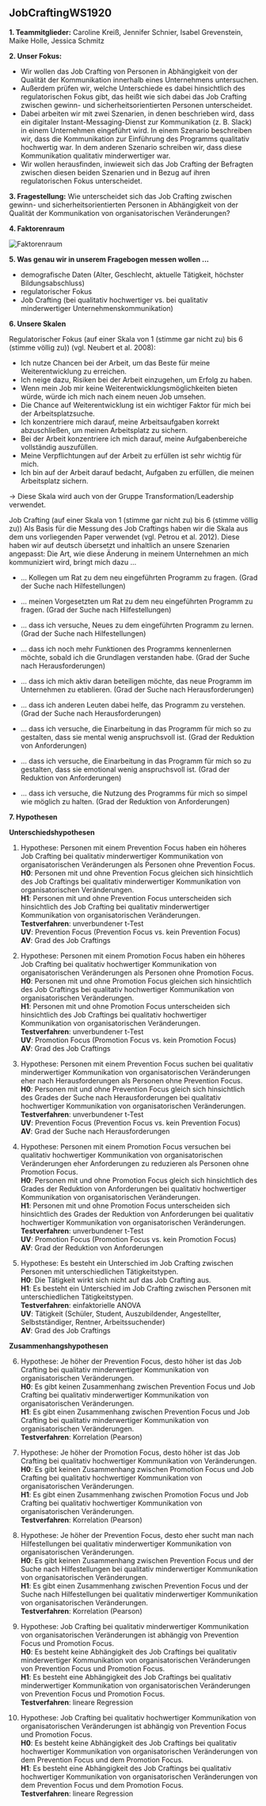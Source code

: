 
## JobCraftingWS1920


**1. Teammitglieder:** Caroline Kreiß, Jennifer Schnier, Isabel Grevenstein, Maike Holle, Jessica Schmitz

**2. Unser Fokus:** 

* Wir wollen das Job Crafting von Personen in Abhängigkeit von der Qualität der Kommunikation innerhalb eines Unternehmens untersuchen.
* Außerdem prüfen wir, welche Unterschiede es dabei hinsichtlich des regulatorischen Fokus gibt, das heißt wie sich dabei das Job Crafting zwischen gewinn- und sicherheitsorientierten Personen unterscheidet.
* Dabei arbeiten wir mit zwei Szenarien, in denen beschrieben wird, dass ein digitaler Instant-Messaging-Dienst zur Kommunikation (z. B. Slack) in einem Unternehmen eingeführt wird. In einem Szenario beschreiben wir, dass die Kommunikation zur Einführung des Programms qualitativ hochwertig war. In dem anderen Szenario schreiben wir, dass diese Kommunikation qualitativ minderwertiger war. 
* Wir wollen herausfinden, inwieweit sich das Job Crafting der Befragten zwischen diesen beiden Szenarien und in Bezug auf ihren regulatorischen Fokus unterscheidet.

**3. Fragestellung:** Wie unterscheidet sich das Job Crafting zwischen gewinn- und sicherheitsorientierten Personen in Abhängigkeit von der Qualität der Kommunikation von organisatorischen Veränderungen?

**4. Faktorenraum**

![Faktorenraum](https://raw.githubusercontent.com/JessicaS2512/JobCraftingWS1920/master/images/Faktorenraum%20Job%20Crafting.png)

**5. Was genau wir in unserem Fragebogen messen wollen ...**

* demografische Daten (Alter, Geschlecht, aktuelle Tätigkeit, höchster Bildungsabschluss)
* regulatorischer Fokus
* Job Crafting (bei qualitativ hochwertiger vs. bei qualitativ minderwertiger Unternehmenskommunikation)

**6. Unsere Skalen**

Regulatorischer Fokus (auf einer Skala von 1 (stimme gar nicht zu) bis 6 (stimme völlig zu)) (vgl. Neubert et al. 2008):

* Ich nutze Chancen bei der Arbeit, um das Beste für meine Weiterentwicklung zu erreichen.
* Ich neige dazu, Risiken bei der Arbeit einzugehen, um Erfolg zu haben.
* Wenn mein Job mir keine Weiterentwicklungsmöglichkeiten bieten würde, würde ich mich nach einem neuen Job umsehen.
* Die Chance auf Weiterentwicklung ist ein wichtiger Faktor für mich bei der Arbeitsplatzsuche.
* Ich konzentriere mich darauf, meine Arbeitsaufgaben korrekt abzuschließen, um meinen Arbeitsplatz zu sichern.
* Bei der Arbeit konzentriere ich mich darauf, meine Aufgabenbereiche vollständig auszufüllen.
* Meine Verpflichtungen auf der Arbeit zu erfüllen ist sehr wichtig für mich.
* Ich bin auf der Arbeit darauf bedacht, Aufgaben zu erfüllen, die meinen Arbeitsplatz sichern.

-> Diese Skala wird auch von der Gruppe Transformation/Leadership verwendet.

Job Crafting (auf einer Skala von 1 (stimme gar nicht zu) bis 6 (stimme völlig zu)) 
Als Basis für die Messung des Job Craftings haben wir die Skala aus dem uns vorliegenden Paper verwendet (vgl. Petrou et al. 2012). Diese haben wir auf deutsch übersetzt und inhaltlich an unsere Szenarien angepasst:
Die Art, wie diese Änderung in meinem Unternehmen an mich kommuniziert wird, bringt mich dazu ...

* ... Kollegen um Rat zu dem neu eingeführten Programm zu fragen. (Grad der Suche nach Hilfestellungen)
* ... meinen Vorgesetzten um Rat zu dem neu eingeführten Programm zu fragen. (Grad der Suche nach Hilfestellungen)
* ... dass ich versuche, Neues zu dem eingeführten Programm zu lernen. (Grad der Suche nach Hilfestellungen)


* ... dass ich noch mehr Funktionen des Programms kennenlernen möchte, sobald ich die Grundlagen verstanden habe. (Grad der Suche nach Herausforderungen)
* ... dass ich mich aktiv daran beteiligen möchte, das neue Programm im Unternehmen zu etablieren. (Grad der Suche nach Herausforderungen)
* ... dass ich anderen Leuten dabei helfe, das Programm zu verstehen. (Grad der Suche nach Herausforderungen)


* ... dass ich versuche, die Einarbeitung in das Programm für mich so zu gestalten, dass sie mental wenig anspruchsvoll ist. (Grad der Reduktion von Anforderungen)
* ... dass ich versuche, die Einarbeitung in das Programm für mich so zu gestalten, dass sie emotional wenig anspruchsvoll ist. (Grad der Reduktion von Anforderungen)
* ... dass ich versuche, die Nutzung des Programms für mich so simpel wie möglich zu halten. (Grad der Reduktion von Anforderungen)

**7. Hypothesen**

**Unterschiedshypothesen**

1. Hypothese: Personen mit einem Prevention Focus haben ein höheres Job Crafting bei qualitativ minderwertiger Kommunikation von organisatorischen Veränderungen als Personen ohne Prevention Focus.  
**H0**: Personen mit und ohne Prevention Focus gleichen sich hinsichtlich des Job Craftings bei qualitativ minderwertiger Kommunikation von organisatorischen Veränderungen.  
**H1**: Personen mit und ohne Prevention Focus unterscheiden sich hinsichtlich des Job Crafting bei qualitativ minderwertiger Kommunikation von organisatorischen Veränderungen.  
**Testverfahren**: unverbundener t-Test  
**UV**: Prevention Focus (Prevention Focus vs. kein Prevention Focus)  
**AV**: Grad des Job Craftings

2. Hypothese: Personen mit einem Promotion Focus haben ein höheres Job Crafting bei qualitativ hochwertiger Kommunikation von organisatorischen Veränderungen als Personen ohne Promotion Focus.  
**H0**: Personen mit und ohne Promotion Focus gleichen sich hinsichtlich des Job Craftings bei qualitativ hochwertiger Kommunikation von organisatorischen Veränderungen.  
**H1**: Personen mit und ohne Promotion Focus unterscheiden sich hinsichtlich des Job Craftings bei qualitativ hochwertiger Kommunikation von organisatorischen Veränderungen.  
**Testverfahren**: unverbundener t-Test  
**UV**: Promotion Focus (Promotion Focus vs. kein Promotion Focus)  
**AV**: Grad des Job Craftings

3. Hypothese: Personen mit einem Prevention Focus suchen bei qualitativ minderwertiger Kommunikation von organisatorischen Veränderungen eher nach Herausforderungen als Personen ohne Prevention Focus.  
**H0**: Personen mit und ohne Prevention Focus gleich sich hinsichtlich des Grades der Suche nach Herausforderungen bei qualitativ hochwertiger Kommunikation von organisatorischen Veränderungen.  
**Testverfahren**: unverbundener t-Test  
**UV**: Prevention Focus (Prevention Focus vs. kein Prevention Focus)  
**AV**: Grad der Suche nach Herausforderungen

4. Hypothese: Personen mit einem Promotion Focus versuchen bei qualitativ hochwertiger Kommunikation von organisatorischen Veränderungen eher Anforderungen zu reduzieren als Personen ohne Promotion Focus.  
**H0**: Personen mit und ohne Promotion Focus gleich sich hinsichtlich des Grades der Reduktion von Anforderungen bei qualitativ hochwertiger Kommunikation von organisatorischen Veränderungen.  
**H1**: Personen mit und ohne Promotion Focus unterscheiden sich hinsichtlich des Grades der Reduktion von Anforderungen bei qualitativ hochwertiger Kommunikation von organisatorischen Veränderungen.  
**Testverfahren**: unverbundener t-Test  
**UV**: Promotion Focus (Promotion Focus vs. kein Promotion Focus)  
**AV**: Grad der Reduktion von Anforderungen

5. Hypothese: Es besteht ein Unterschied im Job Crafting zwischen Personen mit unterschiedlichen Tätigkeitstypen.  
**H0**: Die Tätigkeit wirkt sich nicht auf das Job Crafting aus.  
**H1**: Es besteht ein Unterschied im Job Crafting zwischen Personen mit unterschiedlichen Tätigkeitstypen.  
**Testverfahren**: einfaktorielle ANOVA  
**UV**: Tätigkeit (Schüler, Student, Auszubildender, Angestellter, Selbstständiger, Rentner, Arbeitssuchender)  
**AV**: Grad des Job Craftings  

**Zusammenhangshypothesen**

6. Hypothese: Je höher der Prevention Focus, desto höher ist das Job Crafting bei qualitativ minderwertiger Kommunikation von organisatorischen Veränderungen.  
**H0**: Es gibt keinen Zusammenhang zwischen Prevention Focus und Job Crafting bei qualitativ minderwertiger Kommunikation von organisatorischen Veränderungen.  
**H1**: Es gibt einen Zusammenhang zwischen Prevention Focus und Job Crafting bei qualitativ minderwertiger Kommunikation von organisatorischen Veränderungen.  
**Testverfahren**: Korrelation (Pearson)

7. Hypothese: Je höher der Promotion Focus, desto höher ist das Job Crafting bei qualitativ hochwertiger Kommunikation von Veränderungen.  
**H0**: Es gibt keinen Zusammenhang zwischen Promotion Focus und Job Crafting bei qualitativ hochwertiger Kommunikation von organisatorischen Veränderungen.  
**H1**: Es gibt einen Zusammenhang zwischen Promotion Focus und Job Crafting bei qualitativ hochwertiger Kommunikation von organisatorischen Veränderungen.  
**Testverfahren**: Korrelation (Pearson)

8. Hypothese: Je höher der Prevention Focus, desto eher sucht man nach Hilfestellungen bei qualitativ minderwertiger Kommunikation von organisatorischen Veränderungen.  
**H0**: Es gibt keinen Zusammenhang zwischen Prevention Focus und der Suche nach Hilfestellungen bei qualitativ minderwertiger Kommunikation von organisatorischen Veränderungen.  
**H1**: Es gibt einen Zusammenhang zwischen Prevention Focus und der Suche nach Hilfestellungen bei qualitativ minderwertiger Kommunikation von organisatorischen Veränderungen.  
**Testverfahren**: Korrelation (Pearson)

9. Hypothese: Job Crafting bei qualitativ minderwertiger Kommunikation von organisatorischen Veränderungen ist abhängig von Prevention Focus und Promotion Focus.  
**H0**: Es besteht keine Abhängigkeit des Job Craftings bei qualitativ minderwertiger Kommunikation von organisatorischen Veränderungen von Prevention Focus und Promotion Focus.  
**H1**: Es besteht eine Abhängigkeit des Job Craftings bei qualitativ minderwertiger Kommunikation von organisatorischen Veränderungen von Prevention Focus und Promotion Focus.  
**Testverfahren**: lineare Regression

10. Hypothese: Job Crafting bei qualitativ hochwertiger Kommunikation von organisatorischen Veränderungen ist abhängig von Prevention Focus und Promotion Focus.  
**H0**: Es besteht keine Abhängigkeit des Job Craftings bei qualitativ hochwertiger Kommunikation von organisatorischen Veränderungen von dem Prevention Focus und dem Promotion Focus.  
**H1**: Es besteht eine Abhängigkeit des Job Craftings bei qualitativ hochwertiger Kommunikation von organisatorischen Veränderungen von dem Prevention Focus und dem Promotion Focus.  
**Testverfahren**: lineare Regression
